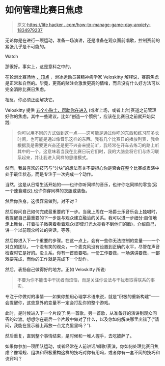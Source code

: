 # 如何管理比赛日焦虑

> 原文:[https://life hacker . com/how-to-manage-game-day-anxiety-1834979237](https://lifehacker.com/how-to-manage-game-day-anxiety-1834979237)

无论你是在进行一项运动，准备一场演讲，还是准备在观众面前唱歌，控制赛前的紧张几乎是不可能的。

Watch

那很好。事实上，这是意料之中的。

在轮滑比赛场地 [、顶点](https://thederbyapex.com/) ，滑冰运动员兼精神病学家 Veloskitty 解释说，赛前焦虑是正常和自然的。毕竟，更高的赌注会激发更高的情绪，而且没有什么好方法可以完全消除比赛日焦虑。

相反，你必须正面解决它。

Veloskitty 提供 [五个小贴士，帮助你在进入](https://thederbyapex.com/https-medium-com-5-practical-ways-to-tackle-your-game-day-anxiety-d7e66e82fe2) (或者上场，或者上台)赛道之前管理好你的焦虑。其中一些建议，比如“创造一个惯例”，应该在比赛日之前就开始实践:

> 你可以用不同的方式做到这一点——这可能是通过你吃的东西和练习前多长时间，也可能是通过像音乐这样的东西。我有几个比赛日的播放列表，我会根据我是需要更兴奋还是更不兴奋来提前听，我经常在开车去练习的路上听其中的一个。这意味着当我在比赛日玩它们时，我的大脑会将它们与练习联系起来，并让我进入同样的思维模式。

然而，我最喜欢的技巧与“分块”的想法有关不要担心你是否会在整个比赛或表演中处于最佳状态，而是专注于一次完成一个动作。

当然，这是从日常生活开始的——也许你听同样的音乐，也许你吃同样的零食(另一个速食建议),也许你穿同样的衣服或装备。

然后你热身。这很容易做到，对不对？

然后你问自己如何完成最重要的下一步。当我上周在一场爵士乐音乐会上独唱时，我提醒自己最重要的下一步是与观众建立融洽的关系。我可以进一步细分:自信地走上舞台，打着拍子微笑着看着观众(即使灯光太亮看不到他们的脸)，介绍自己，讲一个以前观众听过的笑话，等等。

然后你进入下一个重要的步骤。在这一点上，会有一些你无法控制的变量——一个对立的团队，一个没有笑的观众，一个麦克风没有设置到正确的水平，尽管在声音检查时它是好的。没关系。你有一首歌要唱，一份工作要做，一场演讲要做，一部戏要完成，而你的工作就是完成下一个动作。

然后，表扬自己做得好的地方。正如 Veloskitty 所说:

> 不要为你不能击中干扰者而烦恼，而是关注你设法与干扰者取得联系的事实。

专注于你做对的事情——如果你想用心理学术语来说，就是“积极的重新构建”——会提醒你，这些意外的变量不一定会打乱你的整个游戏。

此时，是时候进入下一个片段了:另一首歌，另一首歌，从准备好的演讲到观众问答的过渡。想想你在最后一个片段中做对了什么，以及你如何解决哪里出错了(“请问，我能在显示器上再放一点尤克里里吗？”).

然后重复，直到整个事情结束，是时候和一堆人握手，去吃披萨了。

如果你参加一项团队运动，或者经常在人前讲话/唱歌/表演，你如何处理比赛日焦虑？像常规、组块和积极重构这样的技巧对你有用吗，或者你有一套不同的技巧和诀窍吗？